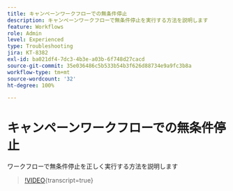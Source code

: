 ```yaml
---
title: キャンペーンワークフローでの無条件停止
description: キャンペーンワークフローで無条件停止を実行する方法を説明します
feature: Workflows
role: Admin
level: Experienced
type: Troubleshooting
jira: KT-8382
exl-id: ba021df4-7dc3-4b3e-a03b-6f748d27cacd
source-git-commit: 35e036486c5b533b54b3f626d88734e9a9fc3b8a
workflow-type: tm+mt
source-wordcount: '32'
ht-degree: 100%

---
```


# キャンペーンワークフローでの無条件停止

ワークフローで無条件停止を正しく実行する方法を説明します

>[!VIDEO](https://video.tv.adobe.com/v/3437448?quality=12&learn=on&captions=jpn){transcript=true}
